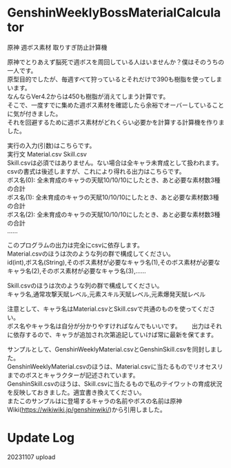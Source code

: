 # GenshinWeeklyBossMaterialCalculator
原神 週ボス素材 取りすぎ防止計算機

原神でとりあえず脳死で週ボスを周回している人はいませんか？僕はそのうちの一人です。  
原型目的でしたが、毎週すべて狩っているとそれだけで390も樹脂を使ってしまいます。  
なんならVer4.2からは450も樹脂が消えてしまう計算です。  
そこで、一度すでに集めた週ボス素材を確認したら余裕でオーバーしていることに気が付きました。  
それを回避するために週ボス素材がどれくらい必要かを計算する計算機を作りました。

実行の入力(引数)はこちらです。  
実行文 Material.csv Skill.csv  
Skill.csvは必須ではありません。ない場合は全キャラ未育成として扱われます。  
csvの書式は後述しますが、これにより得れる出力はこちらです。  
ボス名(0): 全未育成のキャラの天賦10/10/10にしたとき、あと必要な素材数3種の合計  
ボス名(1): 全未育成のキャラの天賦10/10/10にしたとき、あと必要な素材数3種の合計  
ボス名(2): 全未育成のキャラの天賦10/10/10にしたとき、あと必要な素材数3種の合計  
......

このプログラムの出力は完全にcsvに依存します。  
Material.csvのほうは次のような列の群で構成してください。  
id(int),ボス名(String),そのボス素材が必要なキャラ名(1),そのボス素材が必要なキャラ名(2),そのボス素材が必要なキャラ名(3),......

Skill.csvのほうは次のような列の群で構成してください。  
キャラ名,通常攻撃天賦レベル,元素スキル天賦レベル,元素爆発天賦レベル

注意として、キャラ名はMaterial.csvとSkill.csvで共通のものを使ってください。  
ボス名やキャラ名は自分が分かりやすければなんでもいいです。　　
出力はそれに依存するので、キャラが追加され次第追記していけば常に最新を保てます。

サンプルとして、GenshinWeeklyMaterial.csvとGenshinSkill.csvを同封しました。  
GenshinWeeklyMaterial.csvのほうは、Material.csvに当たるものでリオセスリまでのボスとキャラクターが記述されています。  
GenshinSkill.csvのほうは、Skill.csvに当たるもので私のテイワットの育成状況を反映しておきました。適宜書き換えてください。  
またこのサンプルはに登場するキャラの名前やボスの名前は原神Wiki(https://wikiwiki.jp/genshinwiki/)から引用しました。

# Update Log
20231107 upload
